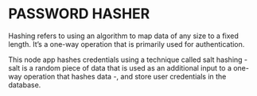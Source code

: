 # PASSWORD HASHER

Hashing refers to using an algorithm to map data of any size to a fixed length.
It’s a one-way operation that is primarily used for authentication.

This node app hashes credentials using a technique called salt hashing - salt is a random piece of data that is used as an additional input to a one-way operation that hashes data -, and store user credentials in the database.